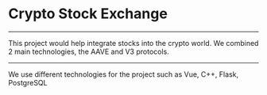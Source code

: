 # Crypto Stock Exchange

---

This project would help integrate stocks into the crypto world.
We combined 2 main technologies, the AAVE and V3 protocols.

---

We use different technologies for the project such as Vue, C++, Flask, PostgreSQL
